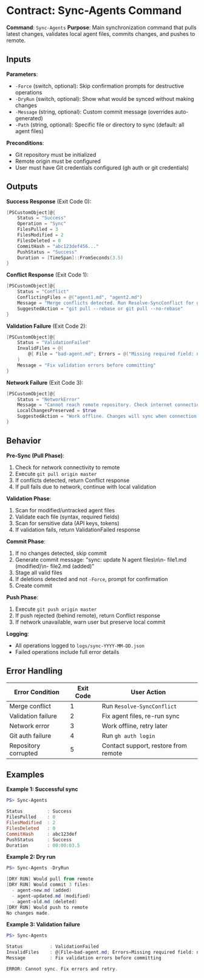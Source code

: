 # Contract: Sync-Agents Command

**Command**: `Sync-Agents`
**Purpose**: Main synchronization command that pulls latest changes, validates local agent files, commits changes, and pushes to remote.

## Inputs

**Parameters**:
- `-Force` (switch, optional): Skip confirmation prompts for destructive operations
- `-DryRun` (switch, optional): Show what would be synced without making changes
- `-Message` (string, optional): Custom commit message (overrides auto-generated)
- `-Path` (string, optional): Specific file or directory to sync (default: all agent files)

**Preconditions**:
- Git repository must be initialized
- Remote origin must be configured
- User must have Git credentials configured (gh auth or git credentials)

## Outputs

**Success Response** (Exit Code 0):
```powershell
[PSCustomObject]@{
    Status = "Success"
    Operation = "Sync"
    FilesPulled = 3
    FilesModified = 2
    FilesDeleted = 0
    CommitHash = "abc123def456..."
    PushStatus = "Success"
    Duration = [TimeSpan]::FromSeconds(3.5)
}
```

**Conflict Response** (Exit Code 1):
```powershell
[PSCustomObject]@{
    Status = "Conflict"
    ConflictingFiles = @("agent1.md", "agent2.md")
    Message = "Merge conflicts detected. Run Resolve-SyncConflict for guidance."
    SuggestedAction = "git pull --rebase or git pull --no-rebase"
}
```

**Validation Failure** (Exit Code 2):
```powershell
[PSCustomObject]@{
    Status = "ValidationFailed"
    InvalidFiles = @(
        @{ File = "bad-agent.md"; Errors = @("Missing required field: name", "Invalid JSON syntax") }
    )
    Message = "Fix validation errors before committing"
}
```

**Network Failure** (Exit Code 3):
```powershell
[PSCustomObject]@{
    Status = "NetworkError"
    Message = "Cannot reach remote repository. Check internet connection."
    LocalChangesPreserved = $true
    SuggestedAction = "Work offline. Changes will sync when connection restored."
}
```

## Behavior

**Pre-Sync (Pull Phase)**:
1. Check for network connectivity to remote
2. Execute `git pull origin master`
3. If conflicts detected, return Conflict response
4. If pull fails due to network, continue with local validation

**Validation Phase**:
1. Scan for modified/untracked agent files
2. Validate each file (syntax, required fields)
3. Scan for sensitive data (API keys, tokens)
4. If validation fails, return ValidationFailed response

**Commit Phase**:
1. If no changes detected, skip commit
2. Generate commit message: "sync: update N agent files\n\n- file1.md (modified)\n- file2.md (added)"
3. Stage all valid files
4. If deletions detected and not `-Force`, prompt for confirmation
5. Create commit

**Push Phase**:
1. Execute `git push origin master`
2. If push rejected (behind remote), return Conflict response
3. If network unavailable, warn user but preserve local commit

**Logging**:
- All operations logged to `logs/sync-YYYY-MM-DD.json`
- Failed operations include full error details

## Error Handling

| Error Condition | Exit Code | User Action |
|-----------------|-----------|-------------|
| Merge conflict | 1 | Run `Resolve-SyncConflict` |
| Validation failure | 2 | Fix agent files, re-run sync |
| Network error | 3 | Work offline, retry later |
| Git auth failure | 4 | Run `gh auth login` |
| Repository corrupted | 5 | Contact support, restore from remote |

## Examples

**Example 1: Successful sync**
```powershell
PS> Sync-Agents

Status         : Success
FilesPulled    : 0
FilesModified  : 2
FilesDeleted   : 0
CommitHash     : abc123def
PushStatus     : Success
Duration       : 00:00:03.5
```

**Example 2: Dry run**
```powershell
PS> Sync-Agents -DryRun

[DRY RUN] Would pull from remote
[DRY RUN] Would commit 3 files:
  - agent-new.md (added)
  - agent-updated.md (modified)
  - agent-old.md (deleted)
[DRY RUN] Would push to remote
No changes made.
```

**Example 3: Validation failure**
```powershell
PS> Sync-Agents

Status          : ValidationFailed
InvalidFiles    : @{File=bad-agent.md; Errors=Missing required field: name}
Message         : Fix validation errors before committing

ERROR: Cannot sync. Fix errors and retry.
```
